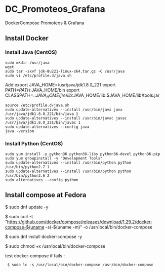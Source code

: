 # DC_Promoteos_Grafana
DockerCompose  Promoteos &amp; Grafana

## Install Docker
### Install Java (CentOS)
	sudo mkdir /usr/java
	wget
	sudo tar -zxvf jdk-8u221-linux-x64.tar.gz -C /usr/java
	sudo vi /etc/profile.d/java.sh

Add 
	export JAVA_HOME=/usr/java/jdk1.8.0_221
	export PATH=$PATH:$JAVA_HOME/bin
	export CLASSPATH=.:$JAVA_HOME/jre/lib:$JAVA_HOME/lib:$JAVA_HOME/lib/tools.jar
	
	source /etc/profile.d/java.sh
	sudo update-alternatives --install /usr/bin/java java /usr/java/jdk1.8.0_221/bin/java 1
	sudo update-alternatives --install /usr/bin/javac javac /usr/java/jdk1.8.0_221/bin/javac 1
	sudo update-alternatives --config java
	java -version

### Install Python (CentOS)
	sudo yum install -y python36 python36-libs python36-devel python36-pip
	sudo yum groupinstall -y "Development Tools"
	sudo update-alternatives --install /usr/bin/python python /usr/bin/python2.7 1
	sudo update-alternatives --install /usr/bin/python python /usr/bin/python3.6 2
	sudo alternatives --config python

## Install compose at Fedora

$ sudo dnf update -y

$ sudo curl -L "https://github.com/docker/compose/releases/download/1.29.2/docker-compose-$(uname -s)-$(uname -m)" -o /usr/local/bin/docker-compose

$ sudo dnf install docker-compose -y

$ sudo chmod +x /usr/local/bin/docker-compose

test docker-compose if fails :

	 $ sudo ln -s /usr/local/bin/docker-compose /usr/bin/docker-compose

